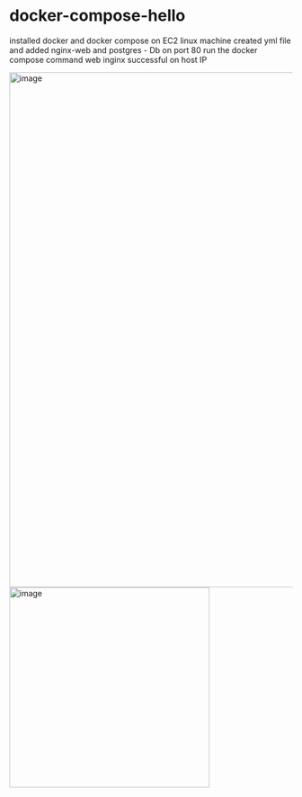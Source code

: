 # docker-compose-hello
installed docker and docker compose on EC2 linux machine 
created yml file and added nginx-web and postgres - Db on port 80 
run the docker compose command
web inginx successful on host IP 

<img width="916" alt="image" src="https://github.com/amritsingh5/docker-compose/assets/146261015/6aa45136-e604-4c1a-84c2-3397bf39c968">
<img width="356" alt="image" src="https://github.com/amritsingh5/docker-compose/assets/146261015/69998005-29c4-4b95-9207-4f663c05071e">
